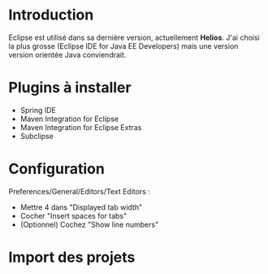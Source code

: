 # Introduction #

Eclipse est utilisé dans sa dernière version, actuellement **Helios**. J'ai choisi la plus grosse (Eclipse IDE for Java EE Developers) mais une version version orientée Java conviendrait.

# Plugins à installer #

  * Spring IDE
  * Maven Integration for Eclipse
  * Maven Integration for Eclipse Extras
  * Subclipse

# Configuration #
Preferences/General/Editors/Text Editors :
  * Mettre 4 dans "Displayed tab width"
  * Cocher "Insert spaces for tabs"
  * (Optionnel) Cochez "Show line numbers"

# Import des projets #